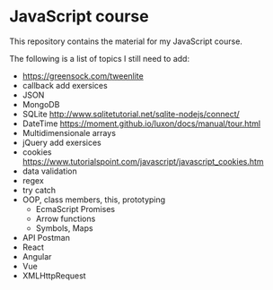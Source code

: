 # JavaScript course

This repository contains the material for my JavaScript course.

The following is a list of topics I still need to add:

- https://greensock.com/tweenlite
- callback add exersices
- JSON
- MongoDB
- SQLite http://www.sqlitetutorial.net/sqlite-nodejs/connect/
- DateTime https://moment.github.io/luxon/docs/manual/tour.html
- Multidimensionale arrays
- jQuery add exersices
- cookies https://www.tutorialspoint.com/javascript/javascript_cookies.htm
- data validation
- regex
- try catch
- OOP, class members, this, prototyping
    - EcmaScript Promises
    - Arrow functions
    - Symbols, Maps
- API Postman
- React
- Angular
- Vue
- XMLHttpRequest